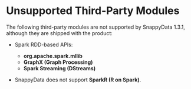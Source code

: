 # Unsupported Third-Party Modules 

The following third-party modules are not supported by SnappyData 1.3.1, although they are shipped with the product:

* Spark RDD-based APIs:
    * **org.apache.spark.mllib**
    * **GraphX (Graph Processing)**
    * **Spark Streaming (DStreams)**

* SnappyData does not support **SparkR (R on Spark)**.
